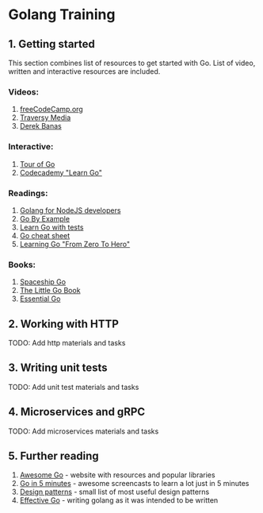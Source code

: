 # Golang Training

## 1. Getting started
This section combines list of resources to get started with Go. List of video, written and interactive resources are included.

### Videos:
1. [freeCodeCamp.org
](https://www.youtube.com/watch?v=YS4e4q9oBaU&ab_channel=freeCodeCamp.org)
2. [Traversy Media](https://www.youtube.com/watch?v=SqrbIlUwR0U&ab_channel=TraversyMedia)
3. [Derek Banas](https://www.youtube.com/watch?v=CF9S4QZuV30&ab_channel=DerekBanas)

### Interactive:
1. [Tour of Go](https://tour.golang.org/list)
2. [Codecademy "Learn Go"](https://www.codecademy.com/learn/learn-go)

### Readings:
1. [Golang for NodeJS developers](https://github.com/miguelmota/golang-for-nodejs-developers)
2. [Go By Example](https://gobyexample.com/)
3. [Learn Go with tests](https://quii.gitbook.io/learn-go-with-tests/)
4. [Go cheat sheet](https://github.com/a8m/golang-cheat-sheet)
5. [Learning Go "From Zero To Hero"](https://milapneupane.com.np/2019/07/06/learning-golang-from-zero-to-hero/)

### Books:
1. [Spaceship Go](https://blasrodri.github.io/spaceship-go-gh-pages/cover.html)
2. [The Little Go Book](https://www.openmymind.net/The-Little-Go-Book/)
3. [Essential Go](https://essential-go.programming-books.io/)


## 2. Working with HTTP
TODO: Add http materials and tasks

## 3. Writing unit tests
TODO: Add unit test materials and tasks

## 4. Microservices and gRPC
TODO: Add microservices materials and tasks

## 5. Further reading
1. [Awesome Go](https://awesome-go.com/) - website with resources and popular libraries
2. [Go in 5 minutes](https://www.goin5minutes.com/screencasts/) - awesome screencasts to learn a lot just in 5 minutes
3. [Design patterns](https://github.com/shubhamzanwar/design-patterns) - small list of most useful design patterns
4. [Effective Go](https://golang.org/doc/effective_go.html) - writing golang as it was intended to be written
